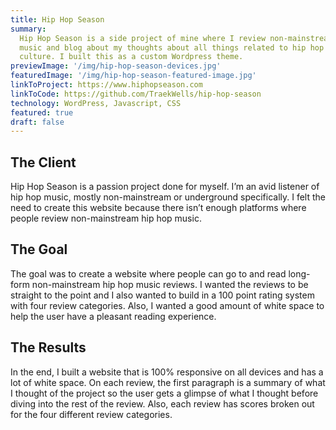 ```yaml
---
title: Hip Hop Season
summary:
  Hip Hop Season is a side project of mine where I review non-mainstream hip-hop
  music and blog about my thoughts about all things related to hip hop music and the
  culture. I built this as a custom Wordpress theme.
previewImage: '/img/hip-hop-season-devices.jpg'
featuredImage: '/img/hip-hop-season-featured-image.jpg'
linkToProject: https://www.hiphopseason.com
linkToCode: https://github.com/TraekWells/hip-hop-season
technology: WordPress, Javascript, CSS
featured: true
draft: false
---
```


## The Client

Hip Hop Season is a passion project done for myself. I’m an avid listener of hip hop music, mostly non-mainstream or underground specifically. I felt the need to create this website because there isn’t enough platforms where people review non-mainstream hip hop music.

## The Goal

The goal was to create a website where people can go to and read long-form non-mainstream hip hop music reviews. I wanted the reviews to be straight to the point and I also wanted to build in a 100 point rating system with four review categories. Also, I wanted a good amount of white space to help the user have a pleasant reading experience.

## The Results

In the end, I built a website that is 100% responsive on all devices and has a lot of white space. On each review, the first paragraph is a summary of what I thought of the project so the user gets a glimpse of what I thought before diving into the rest of the review. Also, each review has scores broken out for the four different review categories.
